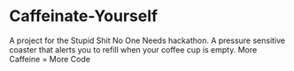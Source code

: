 # Caffeinate-Yourself
A project for the Stupid Shit No One Needs hackathon.  A pressure sensitive coaster that alerts you to refill when your coffee cup is empty.  More Caffeine = More Code
